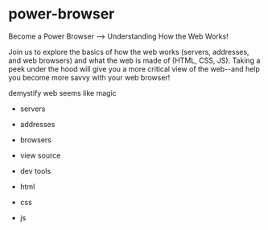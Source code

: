 # power-browser

Become a Power Browser --> Understanding How the Web Works!

Join us to explore the basics of how the web works (servers, addresses, and web browsers) and what the web is made of (HTML, CSS, JS). 
Taking a peek under the hood will give you a more critical view of the web--and help you become more savvy with your web browser!

demystify web seems like magic 

- servers
- addresses
- browsers

- view source
- dev tools

- html
- css 
- js